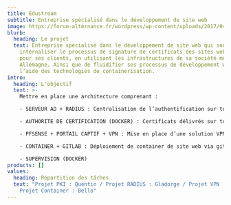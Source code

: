 ```yaml
---
title: Edustream
subtitle: Entreprise spécialisé dans le développement de site web
image: https://forum-alternance.fr/wordpress/wp-content/uploads/2017/04/IMIE-Logo-IMIE-750x343.png
blurb:
  heading: Le projet
  text: Entreprise spécialisé dans le développement de site web qui souhaite
    internaliser le processus de signature de certificats des sites web produit
    pour ses clients, en utilisant les infrastructures de sa société mère en
    Allemagne. Ainsi que de fluidifier ses processus de développement web à
    l’aide des technologies de containerisation.
intro:
  heading: L'objectif
  text: >-
    Mettre en place une architecture comprenant : 

    - SERVEUR AD + RADIUS : Centralisation de l’authentification sur toute l’infra via RADIUS 

    - AUTHORITE DE CERTIFICATION (DOCKER) : Certificats délivrés sur toute l’infra 

    - PFSENSE + PORTAIL CAPTIF + VPN : Mise en place d’une solution VPN accès à distance avec double authentification (certificat + AD) 

    - CONTAINER + GITLAB : Déploiement de container de site web via gitlab (rédaction des dockerfile) avec certificat 

    - SUPERVISION (DOCKER)  
products: []
values:
  heading: Répartition des tâches
  text: "Projet PKI : Quentin / Projet RADIUS : Gladorge / Projet VPN : Tarik /
    Projet Container : Bello"
---
```


